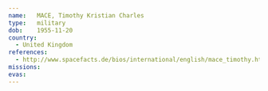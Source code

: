 ```yaml
---
name:	MACE, Timothy Kristian Charles
type:	military
dob:	1955-11-20
country:
  - United Kingdom
references:
  - http://www.spacefacts.de/bios/international/english/mace_timothy.htm
missions:
evas:
---
```

